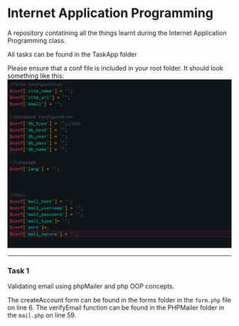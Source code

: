 # Internet Application Programming
A repository contatining all the things learnt during the Internet Application Programming class.

All tasks can be found in the TaskApp folder

Please ensure that a conf file is included in your root folder.
It should look something like this:
![conf file example](image.png)

---

<h3>Task 1</h3>
Validating email using phpMailer and php OOP concepts.

The createAccount form can be found in the forms folder in the `form.php` file on line 6.
The verifyEmail function can be found in the PHPMailer folder in the `mail.php` on line 59.





